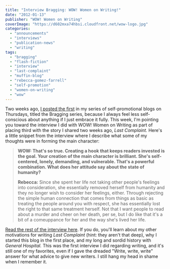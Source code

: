 ```yaml
---
title: "Interview Bragging: WOW! Women on Writing!"
date: "2012-01-13"
publisher: "WOW! Women on Writing"
coverImage: "https://d602mxa74hbsi.cloudfront.net/wow-logo.jpg"
categories:
  - "announcements"
  - "interviews"
  - "publication-news"
  - "writing"
tags:
  - "bragging"
  - "flash-fiction"
  - "interview"
  - "last-complaint"
  - "muffin-blog"
  - "rebecca-gomez-farrell"
  - "self-promotion"
  - "women-on-writing"
  - "wow"
---
```


Two weeks ago, [I posted the first](/blog/2012/01/fiction-bragging-last-complaint/?utm_source=rss "The Gourmez Bragging Series") in my series of self-promotional blogs on Thursdays, titled the Bragging series, because I always feel less self-conscious about anything if I just embrace it fully. This week, I'm pointing you toward the interview I did with WOW! Women on Writing as part of placing third with the story I shared two weeks ago, _Last Complaint._ Here's a little snippet from the interview where I describe what some of my thoughts were in forming the main character:

> **WOW: That's so true. Creating a hook that keeps readers invested is the goal. Your creation of the main character is brilliant. She's self-centered, lonely, demanding, and vulnerable. That's a powerful combination. What does her attitude say about the state of humanity?**
>
> **Rebecca:** Since she spent her life not taking other people's feelings into consideration, she essentially removed herself from humanity and they no longer wish to consider her feelings, either. Through rejecting the simple human connection that comes from things as basic as treating the people around you with respect, she has essentially lost the right to that same treatment herself. Not that I want people to read about a murder and cheer on her death, per se, but I do like that it's a bit of a comeuppance for her and the way she's lived her life.

[Read the rest of the interview here](http://muffin.wow-womenonwriting.com/2009/12/interview-with-rebecca-gomez-farrell.html "Rebecca Gomez Farrell interview"). If you do, you'll learn about my other motivations for writing _Last Complaint_ (hint: they aren't that deep), why I started this blog in the first place, and my long and sordid history with _General Hospital._ This was the first interview I did regarding writing, and it's still one of my favorites, even if I gave the dreaded "Write, write, write" answer for what advice to give new writers. I still hang my head in shame when I remember it.
